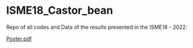
# ISME18_Castor_bean

Repo of all codes and Data of the results presented in the ISME18 - 2022:

[Poster.pdf](https://github.com/Steph0522/ISME18_Castor_bean/files/9523202/Poster.pdf)
